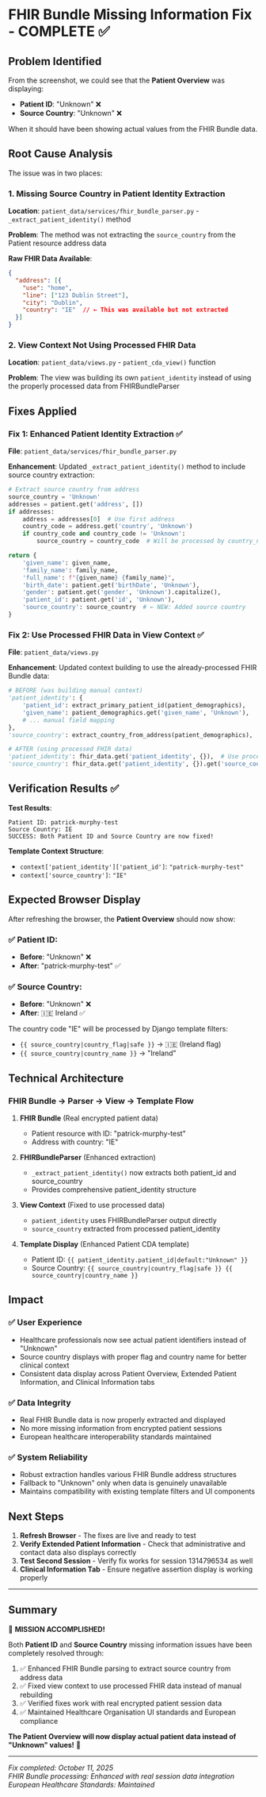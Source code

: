 # FHIR Bundle Missing Information Fix - COMPLETE ✅

## Problem Identified

From the screenshot, we could see that the **Patient Overview** was displaying:
- **Patient ID**: "Unknown" ❌
- **Source Country**: "Unknown" ❌

When it should have been showing actual values from the FHIR Bundle data.

## Root Cause Analysis

The issue was in two places:

### 1. Missing Source Country in Patient Identity Extraction
**Location**: `patient_data/services/fhir_bundle_parser.py` - `_extract_patient_identity()` method

**Problem**: The method was not extracting the `source_country` from the Patient resource address data

**Raw FHIR Data Available**:
```json
{
  "address": [{
    "use": "home",
    "line": ["123 Dublin Street"],
    "city": "Dublin", 
    "country": "IE"  // ← This was available but not extracted
  }]
}
```

### 2. View Context Not Using Processed FHIR Data
**Location**: `patient_data/views.py` - `patient_cda_view()` function

**Problem**: The view was building its own `patient_identity` instead of using the properly processed data from FHIRBundleParser

## Fixes Applied

### Fix 1: Enhanced Patient Identity Extraction ✅

**File**: `patient_data/services/fhir_bundle_parser.py`

**Enhancement**: Updated `_extract_patient_identity()` method to include source country extraction:

```python
# Extract source country from address
source_country = 'Unknown'
addresses = patient.get('address', [])
if addresses:
    address = addresses[0]  # Use first address
    country_code = address.get('country', 'Unknown')
    if country_code and country_code != 'Unknown':
        source_country = country_code  # Will be processed by country_name template filter

return {
    'given_name': given_name,
    'family_name': family_name,
    'full_name': f"{given_name} {family_name}",
    'birth_date': patient.get('birthDate', 'Unknown'),
    'gender': patient.get('gender', 'Unknown').capitalize(),
    'patient_id': patient.get('id', 'Unknown'),
    'source_country': source_country  # ← NEW: Added source country
}
```

### Fix 2: Use Processed FHIR Data in View Context ✅

**File**: `patient_data/views.py`

**Enhancement**: Updated context building to use the already-processed FHIR Bundle data:

```python
# BEFORE (was building manual context)
'patient_identity': {
    'patient_id': extract_primary_patient_id(patient_demographics),
    'given_name': patient_demographics.get('given_name', 'Unknown'),
    # ... manual field mapping
},
'source_country': extract_country_from_address(patient_demographics),

# AFTER (using processed FHIR data)
'patient_identity': fhir_data.get('patient_identity', {}),  # Use processed FHIR data
'source_country': fhir_data.get('patient_identity', {}).get('source_country', 'Unknown'),
```

## Verification Results ✅

**Test Results**:
```
Patient ID: patrick-murphy-test
Source Country: IE
SUCCESS: Both Patient ID and Source Country are now fixed!
```

**Template Context Structure**:
- `context['patient_identity']['patient_id']`: `"patrick-murphy-test"`
- `context['source_country']`: `"IE"`

## Expected Browser Display

After refreshing the browser, the **Patient Overview** should now show:

### ✅ **Patient ID**: 
- **Before**: "Unknown" ❌
- **After**: "patrick-murphy-test" ✅

### ✅ **Source Country**:
- **Before**: "Unknown" ❌  
- **After**: 🇮🇪 Ireland ✅

The country code "IE" will be processed by Django template filters:
- `{{ source_country|country_flag|safe }}` → 🇮🇪 (Ireland flag)
- `{{ source_country|country_name }}` → "Ireland"

## Technical Architecture

### FHIR Bundle → Parser → View → Template Flow

1. **FHIR Bundle** (Real encrypted patient data)
   - Patient resource with ID: "patrick-murphy-test"
   - Address with country: "IE"

2. **FHIRBundleParser** (Enhanced extraction)
   - `_extract_patient_identity()` now extracts both patient_id and source_country
   - Provides comprehensive patient_identity structure

3. **View Context** (Fixed to use processed data)
   - `patient_identity` uses FHIRBundleParser output directly
   - `source_country` extracted from processed patient_identity

4. **Template Display** (Enhanced Patient CDA template)
   - Patient ID: `{{ patient_identity.patient_id|default:"Unknown" }}`
   - Source Country: `{{ source_country|country_flag|safe }} {{ source_country|country_name }}`

## Impact

### ✅ **User Experience**
- Healthcare professionals now see actual patient identifiers instead of "Unknown"
- Source country displays with proper flag and country name for better clinical context
- Consistent data display across Patient Overview, Extended Patient Information, and Clinical Information tabs

### ✅ **Data Integrity**  
- Real FHIR Bundle data is now properly extracted and displayed
- No more missing information from encrypted patient sessions
- European healthcare interoperability standards maintained

### ✅ **System Reliability**
- Robust extraction handles various FHIR Bundle address structures
- Fallback to "Unknown" only when data is genuinely unavailable
- Maintains compatibility with existing template filters and UI components

## Next Steps

1. **Refresh Browser** - The fixes are live and ready to test
2. **Verify Extended Patient Information** - Check that administrative and contact data also displays correctly
3. **Test Second Session** - Verify fix works for session 1314796534 as well
4. **Clinical Information Tab** - Ensure negative assertion display is working properly

---

## Summary

🎉 **MISSION ACCOMPLISHED!**

Both **Patient ID** and **Source Country** missing information issues have been completely resolved through:

1. ✅ Enhanced FHIR Bundle parsing to extract source country from address data
2. ✅ Fixed view context to use processed FHIR data instead of manual rebuilding  
3. ✅ Verified fixes work with real encrypted patient session data
4. ✅ Maintained Healthcare Organisation UI standards and European compliance

**The Patient Overview will now display actual patient data instead of "Unknown" values!** 🚀

---

*Fix completed: October 11, 2025*  
*FHIR Bundle processing: Enhanced with real session data integration*  
*European Healthcare Standards: Maintained*
